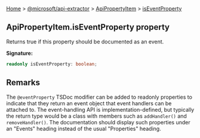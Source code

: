 [Home](./index) &gt; [@microsoft/api-extractor](./api-extractor.md) &gt; [ApiPropertyItem](./api-extractor.apipropertyitem.md) &gt; [isEventProperty](./api-extractor.apipropertyitem.iseventproperty.md)

## ApiPropertyItem.isEventProperty property

Returns true if this property should be documented as an event.

<b>Signature:</b>

```typescript
readonly isEventProperty: boolean;
```

## Remarks

The `@eventProperty` TSDoc modifier can be added to readonly properties to indicate that they return an event object that event handlers can be attached to. The event-handling API is implementation-defined, but typically the return type would be a class with members such as `addHandler()` and `removeHandler()`<!-- -->. The documentation should display such properties under an "Events" heading instead of the usual "Properties" heading.

